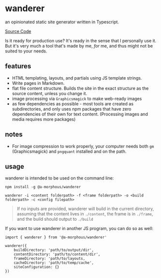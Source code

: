 # wanderer

an opinionated static site generator written in Typescript.

[Source Code](https://github.com/a-morphous/wanderer)

Is it ready for production use? It's ready in the sense that I personally use it. But it's very much a tool that's made by me, _for_ me, and thus might not be suited to your needs.

## features

- HTML templating, layouts, and partials using JS template strings.
- Write pages in Markdown.
- flat file content structure. Builds the site in the exact structure as the source content, unless you change it.
- image processing via `Graphicsmagick` to make web-ready images
- as few dependencies as possible - most tools are created as subdirectories, and only uses npm packages that have zero dependencies of their own for text content. (Processing images and media requires more packages)

## notes

- For image compression to work properly, your computer needs both `gm` (Graphicsmagick) and `pngquant` installed and on the path.

## usage

wanderer is intended to be used on the command line:

```
npm install -g @a-morphous/wanderer

wanderer -i <content folderpath> -f <frame folderpath> -o <build folderpath> -c <config filepath>
```

> If no inputs are provided, wanderer will build in the current directory, assuming that the content lives in `./content`, the frame is in `./frame`, and the build should output to `./build`

If you want to use wanderer in another JS program, you can do so as well:
```
import { wanderer } from '@a-morphous/wanderer'

wanderer({
    buildDirectory: 'path/to/output/dir',
    contentDirectory: 'path/to/content/dir',
    frameDirectory: 'path/to/layouts,
    cacheDirectory: 'path/to/temp/cache',
    siteConfiguration: {}
})
```